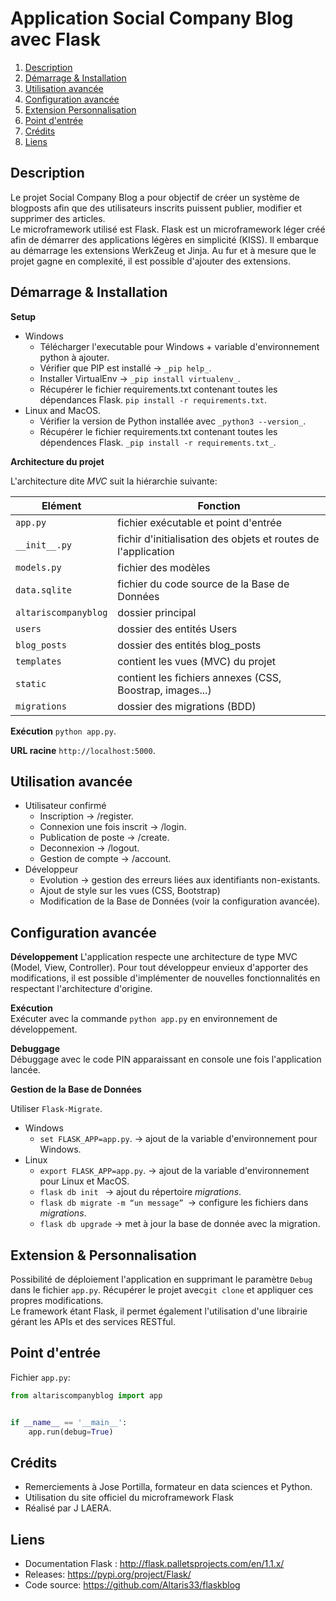 **Application Social Company Blog avec Flask**
===

1. [Description](#Description)
2. [Démarrage & Installation](#Démarrage-&-Installation)
3. [Utilisation avancée](#Utilisation-avancée)
4. [Configuration avancée](#Configuration-avancée)
5. [Extension Personnalisation](#Extension-&-Personnalisation)
6. [Point d'entrée](#Point-d'entrée)
7. [Crédits](#Crédits)
8. [Liens](#Liens)

## Description


Le projet Social Company Blog a pour objectif de créer un système de blogposts afin que des utilisateurs inscrits puissent publier, modifier et supprimer des articles. </br>
Le microframework utilisé est Flask. Flask est un microframework léger créé afin de démarrer des applications légères en simplicité (KISS). Il embarque au démarrage les extensions WerkZeug et Jinja. Au fur et à mesure que le projet gagne en complexité, il est possible d'ajouter des extensions.


## Démarrage & Installation

**Setup**

- Windows </br>
    - Télécharger l'executable pour Windows + variable  d'environnement python à ajouter. </br>
    - Vérifier que PIP est installé -> `_pip help_`. </br>
    - Installer VirtualEnv -> `_pip install virtualenv_`. </br>
    - Récupérer le fichier requirements.txt contenant toutes les dépendances Flask. `pip install -r requirements.txt`. </br>
- Linux and MacOS.  </br>
    - Vérifier la version de Python installée avec `_python3 --version_`.  </br>
    - Récupérer le fichier requirements.txt contenant toutes les dépendences Flask. `_pip install -r requirements.txt_`. </br>

**Architecture du projet**

L'architecture dite *MVC* suit la hiérarchie suivante:

| Elément | Fonction
|---------| --------|
|`app.py`   | fichier exécutable et point d'entrée|
|`__init__.py`| fichir d'initialisation des objets et routes de l'application|
| `models.py` | fichier des modèles|
| `data.sqlite` | fichier du code source de la Base de Données|
| `altariscompanyblog` | dossier principal |
| `users` | dossier des entités Users |
| `blog_posts` | dossier des entités blog_posts |
| `templates` | contient les vues (MVC) du projet |
| `static` | contient les fichiers annexes (CSS, Boostrap, images...)|
| `migrations` | dossier des migrations (BDD)|

**Exécution**
`python app.py`.

**URL racine**
`http://localhost:5000`.

 

## Utilisation avancée

- Utilisateur confirmé
    - Inscription -> /register.
    - Connexion une fois inscrit -> /login.
    - Publication de poste -> /create.
    - Deconnexion -> /logout.
    - Gestion de compte -> /account.
- Développeur
    - Evolution -> gestion des erreurs liées aux identifiants non-existants.
    - Ajout de style sur les vues (CSS, Bootstrap)  
    - Modification de la Base de Données (voir la configuration avancée).

## Configuration avancée

**Développement**
L'application respecte une architecture de type MVC (Model, View, Controller). Pour tout développeur envieux d'apporter des modifications, il est possible d'implémenter de nouvelles fonctionnalités en respectant l'architecture d'origine.

**Exécution** </br>
Exécuter avec la commande `python app.py` en environnement de développement.

**Debuggage** </br>
Débuggage avec le code PIN apparaissant en console une fois l'application lancée.

**Gestion de la Base de Données**

Utiliser `Flask-Migrate`.

- Windows </br>
    - `set FLASK_APP=app.py`.  -> ajout de la variable d'environnement pour Windows.
- Linux  </br>
    - `export FLASK_APP=app.py`. -> ajout de la variable d'environnement pour Linux et MacOS. </br>
    - `flask db init ` -> ajout du répertoire *migrations*. </br>
    - `flask db migrate -m “un message” `-> configure les fichiers dans *migrations*. </br>
    - `flask db upgrade` -> met à jour la base de donnée avec la migration. </br>

## Extension & Personnalisation

Possibilité de déploiement l'application en supprimant le paramètre `Debug` dans le fichier `app.py`.
Récupérer le projet avec`git clone` et appliquer ces propres modifications. </br>
Le framework étant Flask, il permet également l'utilisation d'une librairie gérant les APIs et des services RESTful.

## Point d'entrée

Fichier `app.py`:

```python
from altariscompanyblog import app


if __name__ == '__main__':
    app.run(debug=True)
```

## Crédits

- Remerciements à Jose Portilla, formateur en data sciences et Python.
- Utilisation du site officiel du microframework Flask
- Réalisé par J LAERA.

## Liens
- Documentation Flask : http://flask.palletsprojects.com/en/1.1.x/
- Releases: https://pypi.org/project/Flask/
- Code source: https://github.com/Altaris33/flaskblog